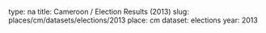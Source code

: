type: na
title: Cameroon / Election Results (2013)
slug: places/cm/datasets/elections/2013
place: cm
dataset: elections
year: 2013
